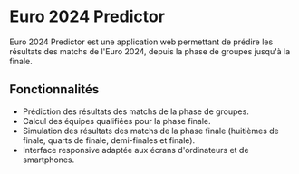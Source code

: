 # Euro 2024 Predictor

Euro 2024 Predictor est une application web permettant de prédire les résultats des matchs de l'Euro 2024, depuis la phase de groupes jusqu'à la finale.

## Fonctionnalités

- Prédiction des résultats des matchs de la phase de groupes.
- Calcul des équipes qualifiées pour la phase finale.
- Simulation des résultats des matchs de la phase finale (huitièmes de finale, quarts de finale, demi-finales et finale).
- Interface responsive adaptée aux écrans d'ordinateurs et de smartphones.